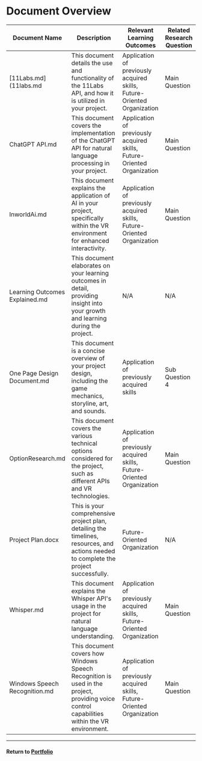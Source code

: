 # Document Overview

| Document Name | Description | Relevant Learning Outcomes | Related Research Question |
| --- | --- | --- | --- |
| [11Labs.md](11labs.md | This document details the use and functionality of the 11Labs API, and how it is utilized in your project. | Application of previously acquired skills, Future-Oriented Organization | Main Question |
| ChatGPT API.md | This document covers the implementation of the ChatGPT API for natural language processing in your project. | Application of previously acquired skills, Future-Oriented Organization | Main Question |
| InworldAi.md | This document explains the application of AI in your project, specifically within the VR environment for enhanced interactivity. | Application of previously acquired skills, Future-Oriented Organization | Main Question |
| Learning Outcomes Explained.md | This document elaborates on your learning outcomes in detail, providing insight into your growth and learning during the project. | N/A | N/A |
| One Page Design Document.md | This document is a concise overview of your project design, including the game mechanics, storyline, art, and sounds. | Application of previously acquired skills | Sub Question 4 |
| OptionResearch.md | This document covers the various technical options considered for the project, such as different APIs and VR technologies. | Application of previously acquired skills, Future-Oriented Organization | Main Question |
| Project Plan.docx | This is your comprehensive project plan, detailing the timelines, resources, and actions needed to complete the project successfully. | Future-Oriented Organization | N/A |
| Whisper.md | This document explains the Whisper API's usage in the project for natural language understanding. | Application of previously acquired skills, Future-Oriented Organization | Main Question |
| Windows Speech Recognition.md | This document covers how Windows Speech Recognition is used in the project, providing voice control capabilities within the VR environment. | Application of previously acquired skills, Future-Oriented Organization | Main Question |

---

#### Return to [Portfolio](../README.md)
